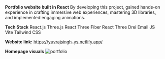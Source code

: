**Portfolio website built in React**
By developing this project, gained hands-on experience in crafting immersive web experiences, mastering 3D libraries, and implemented engaging animations. 

**Tech Stack**
React.js
Three.js
React Three Fiber
React Three Drei
Email JS
Vite
Tailwind CSS

**Website link:**
https://yuvrajsingh-ys.netlify.app/

**Homepage visuals**
![portfolio](https://github.com/Yuvraj3079/3DPortfolio/assets/20551371/d206dfcc-be3e-45fc-ba1a-623c17c31176)
